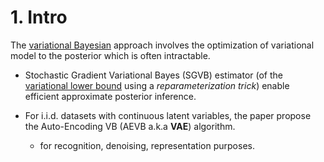 # 1. Intro

The [variational Bayesian](concept_Bayesian.ipynb)
 approach involves the optimization of variational model to the posterior which is often intractable.
- Stochastic Gradient Variational Bayes (SGVB) estimator (of the [variational lower bound](concept_Bayesian.ipynb) using a *reparameterization trick*) enable efficient approximate posterior inference.


- For i.i.d. datasets with continuous latent variables, the paper propose the Auto-Encoding VB (AEVB a.k.a **VAE**) algorithm.
   - for recognition, denoising, representation purposes.
